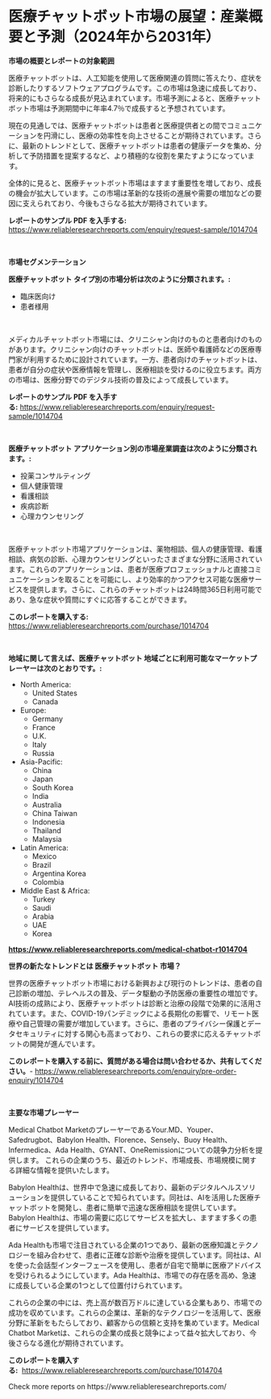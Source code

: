 <p><h1>医療チャットボット市場の展望：産業概要と予測（2024年から2031年）</h1></p><p><strong>市場の概要とレポートの対象範囲</strong></p>
<p><p>医療チャットボットは、人工知能を使用して医療関連の質問に答えたり、症状を診断したりするソフトウェアプログラムです。この市場は急速に成長しており、将来的にもさらなる成長が見込まれています。市場予測によると、医療チャットボット市場は予測期間中に年率4.7％で成長すると予想されています。</p><p>現在の見通しでは、医療チャットボットは患者と医療提供者との間でコミュニケーションを円滑にし、医療の効率性を向上させることが期待されています。さらに、最新のトレンドとして、医療チャットボットは患者の健康データを集め、分析して予防措置を提案するなど、より積極的な役割を果たすようになっています。</p><p>全体的に見ると、医療チャットボット市場はますます重要性を増しており、成長の機会が拡大しています。この市場は革新的な技術の進展や需要の増加などの要因に支えられており、今後もさらなる拡大が期待されています。</p></p>
<p><strong>レポートのサンプル PDF を入手する:</strong> <a href="https://www.reliableresearchreports.com/enquiry/request-sample/1014704">https://www.reliableresearchreports.com/enquiry/request-sample/1014704</a></p>
<p>&nbsp;</p>
<p><strong>市場セグメンテーション</strong></p>
<p><strong>医療チャットボット タイプ別の市場分析は次のように分類されます。:</strong></p>
<p><ul><li>臨床医向け</li><li>患者様用</li></ul></p>
<p>&nbsp;</p>
<p><p>メディカルチャットボット市場には、クリニシャン向けのものと患者向けのものがあります。クリニシャン向けのチャットボットは、医師や看護師などの医療専門家が利用するために設計されています。一方、患者向けのチャットボットは、患者が自分の症状や医療情報を管理し、医療相談を受けるのに役立ちます。両方の市場は、医療分野でのデジタル技術の普及によって成長しています。</p></p>
<p><strong>レポートのサンプル PDF を入手する:</strong>&nbsp;<a href="https://www.reliableresearchreports.com/enquiry/request-sample/1014704">https://www.reliableresearchreports.com/enquiry/request-sample/1014704</a></p>
<p>&nbsp;</p>
<p><strong> 医療チャットボット アプリケーション別の市場産業調査は次のように分類されます。:</strong></p>
<p><ul><li>投薬コンサルティング</li><li>個人健康管理</li><li>看護相談</li><li>疾病診断</li><li>心理カウンセリング</li></ul></p>
<p>&nbsp;</p>
<p><p>医療チャットボット市場アプリケーションは、薬物相談、個人の健康管理、看護相談、病気の診断、心理カウンセリングといったさまざまな分野に活用されています。これらのアプリケーションは、患者が医療プロフェッショナルと直接コミュニケーションを取ることを可能にし、より効率的かつアクセス可能な医療サービスを提供します。さらに、これらのチャットボットは24時間365日利用可能であり、急な症状や質問にすぐに応答することができます。</p></p>
<p><strong>このレポートを購入する:</strong>&nbsp; <a href="https://www.reliableresearchreports.com/purchase/1014704">https://www.reliableresearchreports.com/purchase/1014704</a></p>
<p>&nbsp;</p>
<p><strong>地域に関して言えば、医療チャットボット 地域ごとに利用可能なマーケットプレーヤーは次のとおりです。:</strong></p>
<p><ul>
    <li>
        North America:
        <ul>
            <li>United States</li>
            <li>Canada</li>
        </ul>
    </li>
    <li>
        Europe:
        <ul>
            <li>Germany</li>
            <li>France</li>
            <li>U.K.</li>
            <li>Italy</li>
            <li>Russia</li>
        </ul>
    </li>
    <li>
        Asia-Pacific:
        <ul>
            <li>China</li>
            <li>Japan</li>
            <li>South Korea</li>
            <li>India</li>
            <li>Australia</li>
            <li>China Taiwan</li>
            <li>Indonesia</li>
            <li>Thailand</li>
            <li>Malaysia</li>
        </ul>
    </li>
    <li>
        Latin America:
        <ul>
            <li>Mexico</li>
            <li>Brazil</li>
            <li>Argentina Korea</li>
            <li>Colombia</li>
        </ul>
    </li>
    <li>
        Middle East & Africa:
        <ul>
            <li>Turkey</li>
            <li>Saudi</li>
            <li>Arabia</li>
            <li>UAE</li>
            <li>Korea</li>
        </ul>
    </li>
    </ul></p>
<p><strong><a href="https://www.reliableresearchreports.com/medical-chatbot-r1014704">https://www.reliableresearchreports.com/medical-chatbot-r1014704</a></strong>&nbsp;</p>
<p><strong>世界の新たなトレンドとは 医療チャットボット 市場？</strong></p>
<p><p>世界の医療チャットボット市場における新興および現行のトレンドは、患者の自己診断の増加、テレヘルスの普及、データ駆動の予防医療の重要性の増加です。AI技術の成熟により、医療チャットボットは診断と治療の段階で効果的に活用されています。また、COVID-19パンデミックによる長期化の影響で、リモート医療や自己管理の需要が増加しています。さらに、患者のプライバシー保護とデータセキュリティに対する関心も高まっており、これらの要求に応えるチャットボットの開発が進んでいます。</p></p>
<p><strong>このレポートを購入する前に、質問がある場合は問い合わせるか、共有してください。</strong>- <a href="https://www.reliableresearchreports.com/enquiry/pre-order-enquiry/1014704">https://www.reliableresearchreports.com/enquiry/pre-order-enquiry/1014704</a></p>
<p>&nbsp;</p>
<p><strong>主要な市場プレーヤー</strong></p>
<p><p>Medical Chatbot MarketのプレーヤーであるYour.MD、Youper、Safedrugbot、Babylon Health、Florence、Sensely、Buoy Health、Infermedica、Ada Health、GYANT、OneRemissionについての競争力分析を提供します。 これらの企業のうち、最近のトレンド、市場成長、市場規模に関する詳細な情報を提供いたします。</p><p>Babylon Healthは、世界中で急速に成長しており、最新のデジタルヘルスソリューションを提供していることで知られています。同社は、AIを活用した医療チャットボットを開発し、患者に簡単で迅速な医療相談を提供しています。Babylon Healthは、市場の需要に応じてサービスを拡大し、ますます多くの患者にサービスを提供しています。</p><p>Ada Healthも市場で注目されている企業の1つであり、最新の医療知識とテクノロジーを組み合わせて、患者に正確な診断や治療を提供しています。同社は、AIを使った会話型インターフェースを使用し、患者が自宅で簡単に医療アドバイスを受けられるようにしています。Ada Healthは、市場での存在感を高め、急速に成長している企業の1つとして位置付けられています。</p><p>これらの企業の中には、売上高が数百万ドルに達している企業もあり、市場での成功を収めています。これらの企業は、革新的なテクノロジーを活用して、医療分野に革新をもたらしており、顧客からの信頼と支持を集めています。Medical Chatbot Marketは、これらの企業の成長と競争によって益々拡大しており、今後さらなる進化が期待されています。</p></p>
<p><strong>このレポートを購入する:</strong>&nbsp;&nbsp;<a href="https://www.reliableresearchreports.com/purchase/1014704">https://www.reliableresearchreports.com/purchase/1014704</a></p>
<p>Check more reports on https://www.reliableresearchreports.com/</p>